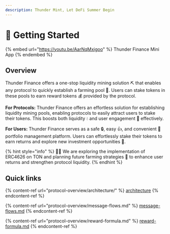 ```yaml
---
description: Thunder Mint, Let DeFi Summer Begin
---
```


# 👋 Getting Started

{% embed url="https://youtu.be/AarNqMxigoo" %}
Thunder Finance Mini App
{% endembed %}

## Overview

Thunder Finance offers a one-stop liquidity mining solution ⛏️ that enables any protocol to quickly establish a farming pool 🚜. Users can stake tokens in these pools to earn reward tokens 💰 provided by the protocol.

**For Protocols:** Thunder Finance offers an effortless solution  for establishing liquidity mining pools, enabling protocols to easily attract users to stake their tokens. This boosts both liquidity 💧 and user engagement 👥 effectively.

**For Users:** Thunder Finance serves as a safe 🔒, easy 👍, and convenient 🎯 portfolio management platform. Users can effortlessly stake their tokens to earn returns  and explore new investment opportunities 🔎.

{% hint style="info" %}
🧑‍🔬 We are exploring the implementation of ERC4626 on TON and planning future farming strategies 🌾 to enhance user returns and strengthen protocol liquidity.
{% endhint %}

## Quick links

{% content-ref url="protocol-overview/architecture/" %}
[architecture](protocol-overview/architecture/)
{% endcontent-ref %}

{% content-ref url="protocol-overview/message-flows.md" %}
[message-flows.md](protocol-overview/message-flows.md)
{% endcontent-ref %}

{% content-ref url="protocol-overview/reward-formula.md" %}
[reward-formula.md](protocol-overview/reward-formula.md)
{% endcontent-ref %}
